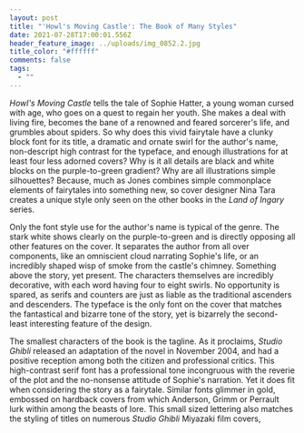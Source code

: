 ```yaml
---
layout: post
title: "'Howl's Moving Castle': The Book of Many Styles"
date: 2021-07-28T17:00:01.556Z
header_feature_image: ../uploads/img_0852.2.jpg
title_color: "#ffffff"
comments: false
tags:
  - ""
---
```

*Howl's Moving Castle* tells the tale of Sophie Hatter, a young woman cursed with age, who goes on a quest to regain her youth. She makes a deal with living fire, becomes the bane of a renowned and feared sorcerer's life, and grumbles about spiders. So why does this vivid fairytale have a clunky block font for its title, a dramatic and ornate swirl for the author's name, non-descript high contrast for the typeface, and enough illustrations for at least four less adorned covers? Why is it all details are black and white blocks on the purple-to-green gradient? Why are all illustrations simple silhouettes? Because, much as Jones combines simple commonplace elements of fairytales into something new, so cover designer Nina Tara creates a unique style only seen on the other books in the *Land of Ingary* series.

Only the font style use for the author's name is typical of the genre. The stark white shows clearly on the purple-to-green and is directly opposing all other features on the cover. It separates the author from all over components, like an omniscient cloud narrating Sophie's life, or an incredibly shaped wisp of smoke from the castle's chimney. Something above the story, yet present. The characters themselves are incredibly decorative, with each word having four to eight swirls. No opportunity is spared, as serifs and counters are just as liable as the traditional ascenders and descenders. The typeface is the only font on the cover that matches the fantastical and bizarre tone of the story, yet is bizarrely the second-least interesting feature of the design.

The smallest characters of the book is the tagline. As it proclaims, *Studio Ghibli* released an adaptation of the novel in November 2004, and had a positive reception among both the citizen and professional critics. This high-contrast serif font has a professional tone incongruous with the reverie of the plot and the no-nonsense attitude of Sophie's narration. Yet it does fit when considering the story as a fairytale. Similar fonts glimmer in gold, embossed on hardback covers from which Anderson, Grimm or Perrault lurk within among the beasts of lore. This small sized lettering also matches the styling of titles on numerous *Studio Ghibli* Miyazaki film covers,